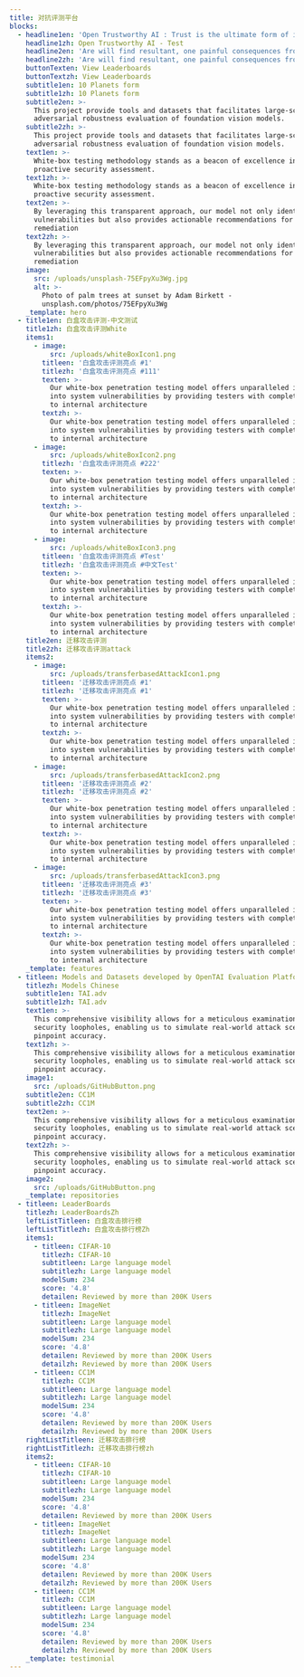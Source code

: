 ```yaml
---
title: 对抗评测平台
blocks:
  - headline1en: 'Open Trustworthy AI : Trust is the ultimate form of intelligence.'
    headline1zh: Open Trustworthy AI - Test
    headline2en: 'Are will find resultant, one painful consequences from.'
    headline2zh: 'Are will find resultant, one painful consequences from.'
    buttonTexten: View Leaderboards
    buttonTextzh: View Leaderboards
    subtitle1en: 10 Planets form
    subtitle1zh: 10 Planets form
    subtitle2en: >-
      This project provide tools and datasets that facilitates large-scale
      adversarial robustness evaluation of foundation vision models.
    subtitle2zh: >-
      This project provide tools and datasets that facilitates large-scale
      adversarial robustness evaluation of foundation vision models.
    text1en: >-
      White-box testing methodology stands as a beacon of excellence in
      proactive security assessment.
    text1zh: >-
      White-box testing methodology stands as a beacon of excellence in
      proactive security assessment.
    text2en: >-
      By leveraging this transparent approach, our model not only identifies
      vulnerabilities but also provides actionable recommendations for
      remediation
    text2zh: >-
      By leveraging this transparent approach, our model not only identifies
      vulnerabilities but also provides actionable recommendations for
      remediation
    image:
      src: /uploads/unsplash-75EFpyXu3Wg.jpg
      alt: >-
        Photo of palm trees at sunset by Adam Birkett -
        unsplash.com/photos/75EFpyXu3Wg
    _template: hero
  - title1en: 白盒攻击评测-中文测试
    title1zh: 白盒攻击评测White
    items1:
      - image:
          src: /uploads/whiteBoxIcon1.png
        titleen: '白盒攻击评测亮点 #1'
        titlezh: '白盒攻击评测亮点 #111'
        texten: >-
          Our white-box penetration testing model offers unparalleled insights
          into system vulnerabilities by providing testers with complete access
          to internal architecture
        textzh: >-
          Our white-box penetration testing model offers unparalleled insights
          into system vulnerabilities by providing testers with complete access
          to internal architecture
      - image:
          src: /uploads/whiteBoxIcon2.png
        titlezh: '白盒攻击评测亮点 #222'
        texten: >-
          Our white-box penetration testing model offers unparalleled insights
          into system vulnerabilities by providing testers with complete access
          to internal architecture
        textzh: >-
          Our white-box penetration testing model offers unparalleled insights
          into system vulnerabilities by providing testers with complete access
          to internal architecture
      - image:
          src: /uploads/whiteBoxIcon3.png
        titleen: '白盒攻击评测亮点 #Test'
        titlezh: '白盒攻击评测亮点 #中文Test'
        texten: >-
          Our white-box penetration testing model offers unparalleled insights
          into system vulnerabilities by providing testers with complete access
          to internal architecture
        textzh: >-
          Our white-box penetration testing model offers unparalleled insights
          into system vulnerabilities by providing testers with complete access
          to internal architecture
    title2en: 迁移攻击评测
    title2zh: 迁移攻击评测attack
    items2:
      - image:
          src: /uploads/transferbasedAttackIcon1.png
        titleen: '迁移攻击评测亮点 #1'
        titlezh: '迁移攻击评测亮点 #1'
        texten: >-
          Our white-box penetration testing model offers unparalleled insights
          into system vulnerabilities by providing testers with complete access
          to internal architecture
        textzh: >-
          Our white-box penetration testing model offers unparalleled insights
          into system vulnerabilities by providing testers with complete access
          to internal architecture
      - image:
          src: /uploads/transferbasedAttackIcon2.png
        titleen: '迁移攻击评测亮点 #2'
        titlezh: '迁移攻击评测亮点 #2'
        texten: >-
          Our white-box penetration testing model offers unparalleled insights
          into system vulnerabilities by providing testers with complete access
          to internal architecture
        textzh: >-
          Our white-box penetration testing model offers unparalleled insights
          into system vulnerabilities by providing testers with complete access
          to internal architecture
      - image:
          src: /uploads/transferbasedAttackIcon3.png
        titleen: '迁移攻击评测亮点 #3'
        titlezh: '迁移攻击评测亮点 #3'
        texten: >-
          Our white-box penetration testing model offers unparalleled insights
          into system vulnerabilities by providing testers with complete access
          to internal architecture
        textzh: >-
          Our white-box penetration testing model offers unparalleled insights
          into system vulnerabilities by providing testers with complete access
          to internal architecture
    _template: features
  - titleen: Models and Datasets developed by OpenTAI Evaluation Platform
    titlezh: Models Chinese
    subtitle1en: TAI.adv
    subtitle1zh: TAI.adv
    text1en: >-
      This comprehensive visibility allows for a meticulous examination of
      security loopholes, enabling us to simulate real-world attack scenarios
      pinpoint accuracy.
    text1zh: >-
      This comprehensive visibility allows for a meticulous examination of
      security loopholes, enabling us to simulate real-world attack scenarios
      pinpoint accuracy.
    image1:
      src: /uploads/GitHubButton.png
    subtitle2en: CC1M
    subtitle2zh: CC1M
    text2en: >-
      This comprehensive visibility allows for a meticulous examination of
      security loopholes, enabling us to simulate real-world attack scenarios
      pinpoint accuracy.
    text2zh: >-
      This comprehensive visibility allows for a meticulous examination of
      security loopholes, enabling us to simulate real-world attack scenarios
      pinpoint accuracy.
    image2:
      src: /uploads/GitHubButton.png
    _template: repositories
  - titleen: LeaderBoards
    titlezh: LeaderBoardsZh
    leftListTitleen: 白盒攻击排行榜
    leftListTitlezh: 白盒攻击排行榜Zh
    items1:
      - titleen: CIFAR-10
        titlezh: CIFAR-10
        subtitleen: Large language model
        subtitlezh: Large language model
        modelSum: 234
        score: '4.8'
        detailen: Reviewed by more than 200K Users
      - titleen: ImageNet
        titlezh: ImageNet
        subtitleen: Large language model
        subtitlezh: Large language model
        modelSum: 234
        score: '4.8'
        detailen: Reviewed by more than 200K Users
        detailzh: Reviewed by more than 200K Users
      - titleen: CC1M
        titlezh: CC1M
        subtitleen: Large language model
        subtitlezh: Large language model
        modelSum: 234
        score: '4.8'
        detailen: Reviewed by more than 200K Users
        detailzh: Reviewed by more than 200K Users
    rightListTitleen: 迁移攻击排行榜
    rightListTitlezh: 迁移攻击排行榜zh
    items2:
      - titleen: CIFAR-10
        titlezh: CIFAR-10
        subtitleen: Large language model
        subtitlezh: Large language model
        modelSum: 234
        score: '4.8'
        detailen: Reviewed by more than 200K Users
      - titleen: ImageNet
        titlezh: ImageNet
        subtitleen: Large language model
        subtitlezh: Large language model
        modelSum: 234
        score: '4.8'
        detailen: Reviewed by more than 200K Users
        detailzh: Reviewed by more than 200K Users
      - titleen: CC1M
        titlezh: CC1M
        subtitleen: Large language model
        subtitlezh: Large language model
        modelSum: 234
        score: '4.8'
        detailen: Reviewed by more than 200K Users
        detailzh: Reviewed by more than 200K Users
    _template: testimonial
---
```


